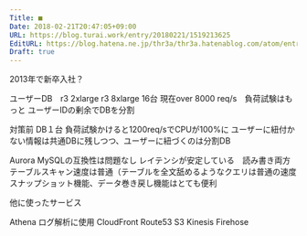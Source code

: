 ```yaml
---
Title: ■
Date: 2018-02-21T20:47:05+09:00
URL: https://blog.turai.work/entry/20180221/1519213625
EditURL: https://blog.hatena.ne.jp/thr3a/thr3a.hatenablog.com/atom/entry/17391345971618493914
Draft: true
---
```


2013年で新卒入社？

ユーザーDB　r3 2xlarge r3 8xlarge 16台
現在over 8000 req/s　負荷試験はもっと
ユーザーIDの剰余でDBを分割


対策前
DB１台
負荷試験かけると1200req/sでCPUが100%に
ユーザーに紐付かない情報は共通DBに残しつつ、ユーザーに紐づくのは分割DB

Aurora MySQLの互換性は問題なし
レイテンシが安定している　読み書き両方
テーブルスキャン速度は普通（テーブルを全文舐めるようなクエリは普通の速度
スナップショット機能、データ巻き戻し機能はとても便利

他に使ったサービス

Athena ログ解析に使用
CloudFront
Route53
S3
Kinesis Firehose
